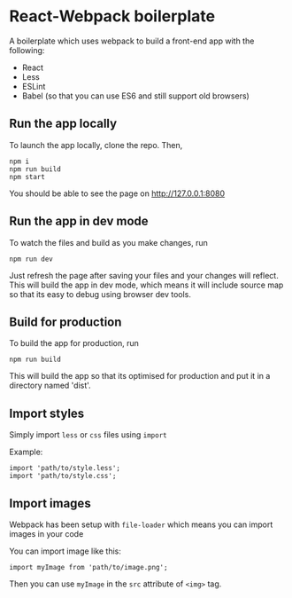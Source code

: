# React-Webpack boilerplate

A boilerplate which uses webpack to build a front-end app with the following:
* React
* Less
* ESLint
* Babel (so that you can use ES6 and still support old browsers)

## Run the app locally

To launch the app locally, clone the repo. Then,
```
npm i
npm run build
npm start
```
You should be able to see the page on http://127.0.0.1:8080

## Run the app in dev mode

To watch the files and build as you make changes, run
```
npm run dev
```
Just refresh the page after saving your files and your changes will reflect.
This will build the app in dev mode, which means it will include source map so that its easy to debug using browser dev tools.

## Build for production

To build the app for production, run
```
npm run build
```
This will build the app so that its optimised for production and put it in a directory named 'dist'.

## Import styles

Simply import `less` or `css` files using `import`

Example:
```
import 'path/to/style.less';
import 'path/to/style.css';
```

## Import images

Webpack has been setup with `file-loader` which means you can import images in your code

You can import image like this:
```
import myImage from 'path/to/image.png';
```
Then you can use `myImage` in the `src` attribute of `<img>` tag.
